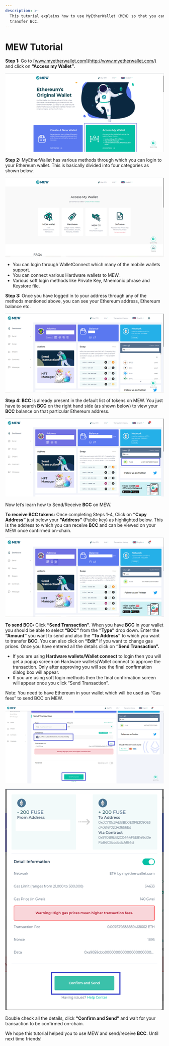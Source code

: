 ```yaml
---
description: >-
  This tutorial explains how to use MyEtherWallet (MEW) so that you can view and
  transfer BCC.
---
```


# MEW Tutorial

**Step 1:** Go to [www.myetherwallet.com](http://www.myetherwallet.com/) and click on **“Access my Wallet”**.

![](../../.gitbook/assets/2%20%283%29.png)

**Step 2:** MyEtherWallet has various methods through which you can login to your Ethereum wallet. This is basically divided into four categories as shown below.

![](../../.gitbook/assets/1%20%282%29.png)

* You can login through WalletConnect which many of the mobile wallets support.
* You can connect various Hardware wallets to MEW.
* Various soft login methods like Private Key, Mnemonic phrase and Keystore file.

**Step 3:** Once you have logged in to your address through any of the methods mentioned above, you can see your Ethereum address, Ethereum balance etc.

![](../../.gitbook/assets/6%20%283%29.png)

**Step 4: BCC** is already present in the default list of tokens on MEW. You just have to search **BCC** on the right hand side \(as shown below\) to view your **BCC** balance on that particular Ethereum address.

![](../../.gitbook/assets/7%20%282%29.png)

Now let’s learn how to Send/Receive **BCC** on MEW.

**To receive BCC tokens:** Once completing Steps 1-4, Click on **“Copy Address”** just below your **“Address”** \(Public key\) as highlighted below. This is the address to which you can receive **BCC** and can be viewed on your MEW once confirmed on-chain.

![](../../.gitbook/assets/8.png)

**To send BCC:** Click **“Send Transaction”**. When you have **BCC** in your wallet you should be able to select **“BCC”** from the **“Type”** drop down. Enter the **“Amount”** you want to send and also the **“To Address”** to which you want to transfer **BCC**. You can also click on **“Edit”** if you want to change gas prices. Once you have entered all the details click on **“Send Transaction”.**

* If you are using **Hardware wallets/Wallet connect** to login then you will get a popup screen on Hardware wallets/Wallet connect to approve the transaction. Only after approving you will see the final confirmation dialog box will appear.
*  If you are using soft login methods then the final confirmation screen will appear once you click “Send Transaction”.

Note: You need to have Ethereum in your wallet which will be used as “Gas fees” to send BCC on MEW.

![](../../.gitbook/assets/9%20%282%29.png)

![](../../.gitbook/assets/10%20%281%29.png)

Double check all the details, click **“Confirm and Send”** and wait for your transaction to be confirmed on-chain.

We hope this tutorial helped you to use MEW and send/receive **BCC**. Until next time friends!

